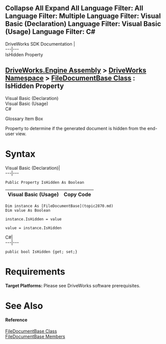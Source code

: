 Collapse All Expand All Language Filter: All  Language Filter: Multiple  Language Filter: Visual Basic (Declaration) Language Filter: Visual Basic (Usage) Language Filter: C#  
---  
DriveWorks SDK Documentation  |   
---|---  
IsHidden Property   
  
[DriveWorks.Engine Assembly](topic2156.md) > [DriveWorks Namespace](topic2159.md) > [FileDocumentBase Class](topic2870.md) : IsHidden Property  
---  
  
Visual Basic (Declaration)    
Visual Basic (Usage)    
C# 

Glossary Item Box

Property to determine if the generated document is hidden from the end-user view. 

# Syntax

Visual Basic (Declaration)|   
---|---  
      
    
    Public Property IsHidden As Boolean  
  
Visual Basic (Usage)| Copy Code  
---|---  
      
    
    Dim instance As [FileDocumentBase](topic2870.md)
    Dim value As Boolean
     
    instance.IsHidden = value
     
    value = instance.IsHidden  
  
C#|   
---|---  
      
    
    public bool IsHidden {get; set;}  
  
# Requirements

**Target Platforms:** Please see DriveWorks software prerequisites.

# See Also

#### Reference

[FileDocumentBase Class](topic2870.md)   
[FileDocumentBase Members](topic2871.md)


